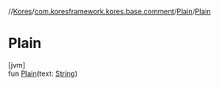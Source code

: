 //[Kores](../../../index.md)/[com.koresframework.kores.base.comment](../index.md)/[Plain](index.md)/[Plain](-plain.md)

# Plain

[jvm]\
fun [Plain](-plain.md)(text: [String](https://kotlinlang.org/api/latest/jvm/stdlib/kotlin/-string/index.html))
